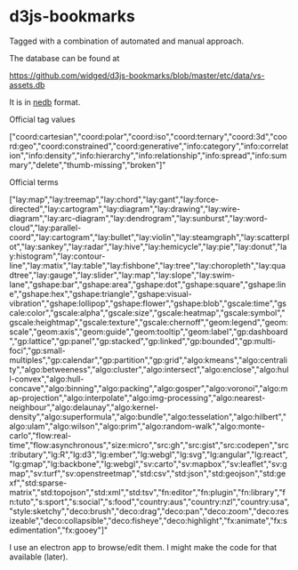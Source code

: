 # d3js-bookmarks

Tagged with a combination of automated and manual approach.

The database can be found at

https://github.com/widged/d3js-bookmarks/blob/master/etc/data/vs-assets.db

It is in [nedb](https://github.com/louischatriot/nedb) format.

Official tag values

["coord:cartesian","coord:polar","coord:iso","coord:ternary","coord:3d","coord:geo","coord:constrained","coord:generative","info:category","info:correlation","info:density","info:hierarchy","info:relationship","info:spread","info:summary","delete","thumb-missing","broken"]"

Official terms

["lay:map","lay:treemap","lay:chord","lay:gant","lay:force-directed","lay:cartogram","lay:diagram","lay:drawing","lay:wire-diagram","lay:arc-diagram","lay:dendrogram","lay:sunburst","lay:word-cloud","lay:parallel-coord","lay:cartogram","lay:bullet","lay:violin","lay:steamgraph","lay:scatterplot","lay:sankey","lay:radar","lay:hive","lay:hemicycle","lay:pie","lay:donut","lay:histogram","lay:contour-line","lay:matix","lay:table","lay:fishbone","lay:tree","lay:choropleth","lay:quadtree","lay:gauge","lay:slider","lay:map","lay:slope","lay:swim-lane","gshape:bar","gshape:area","gshape:dot","gshape:square","gshape:line","gshape:hex","gshape:triangle","gshape:visual-vibration","gshape:lollipop","gshape:flower","gshape:blob","gscale:time","gscale:color","gscale:alpha","gscale:size","gscale:heatmap","gscale:symbol","gscale:heightmap","gscale:texture","gscale:chernoff","geom:legend","geom:scale","geom:axis","geom:guide","geom:tooltip","geom:label","gp:dashboard","gp:lattice","gp:panel","gp:stacked","gp:linked","gp:bounded","gp:multi-foci","gp:small-multiples","gp:calendar","gp:partition","gp:grid","algo:kmeans","algo:centrality","algo:betweeness","algo:cluster","algo:intersect","algo:enclose","algo:hull-convex","algo:hull-concave","algo:binning","algo:packing","algo:gosper","algo:voronoi","algo:map-projection","algo:interpolate","algo:img-processing","algo:nearest-neighbour","algo:delaunay","algo:kernel-density","algo:superformula","algo:bundle","algo:tesselation","algo:hilbert","algo:ulam","algo:wilson","algo:prim","algo:random-walk","algo:monte-carlo","flow:real-time","flow:asynchronous","size:micro","src:gh","src:gist","src:codepen","src:tributary","lg:R","lg:d3","lg:ember","lg:webgl","lg:svg","lg:angular","lg:react","lg:gmap","lg:backbone","lg:webgl","sv:carto","sv:mapbox","sv:leaflet","sv:gmap","sv:turf","sv:openstreetmap","std:csv","std:json","std:geojson","std:gexf","std:sparse-matrix","std:topojson","std:xml","std:tsv","fn:editor","fn:plugin","fn:library","fn:tuto","s:sport","s:social","s:food","country:aus","country:nzl","country:usa","style:sketchy","deco:brush","deco:drag","deco:pan","deco:zoom","deco:resizeable","deco:collapsible","deco:fisheye","deco:highlight","fx:animate","fx:sedimentation","fx:gooey"]"


I use an electron app to browse/edit them. I might make the code for that available (later).
